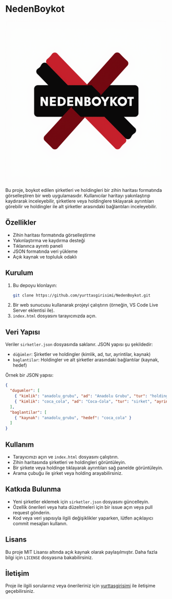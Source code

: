 # NedenBoykot

![NedenBoykot](nedenboykot.png)

Bu proje, boykot edilen şirketleri ve holdingleri bir zihin haritası formatında görselleştiren bir web uygulamasıdır. Kullanıcılar haritayı yakınlaştırıp kaydırarak inceleyebilir, şirketlere veya holdinglere tıklayarak ayrıntıları görebilir ve holdingler ile alt şirketler arasındaki bağlantıları inceleyebilir.

## Özellikler
- Zihin haritası formatında görselleştirme
- Yakınlaştırma ve kaydırma desteği
- Tıklanınca ayrıntı paneli
- JSON formatında veri yükleme
- Açık kaynak ve topluluk odaklı

## Kurulum
1. Bu depoyu klonlayın:
   ```bash
   git clone https://github.com/yurttasgirisimi/NedenBoykot.git
   ```
2. Bir web sunucusu kullanarak projeyi çalıştırın (örneğin, VS Code Live Server eklentisi ile).
3. `index.html` dosyasını tarayıcınızda açın.

## Veri Yapısı
Veriler `sirketler.json` dosyasında saklanır. JSON yapısı şu şekildedir:
- `düğümler`: Şirketler ve holdingler (kimlik, ad, tur, ayrintilar, kaynak)
- `baglantilar`: Holdingler ve alt şirketler arasındaki bağlantılar (kaynak, hedef)

Örnek bir JSON yapısı:
```json
{
  "dugumler": [
    { "kimlik": "anadolu_grubu", "ad": "Anadolu Grubu", "tur": "holding", "ayrintilar": "Turk hukumetine yakinligi nedeniyle boykot ediliyor.", "kaynak": "Keghart.org (2020)" },
    { "kimlik": "coca_cola", "ad": "Coca-Cola", "tur": "sirket", "ayrintilar": "Anadolu Grubu’na bagli, isci haklari ve cevresel sorunlar nedeniyle elestiriliyor.", "kaynak": "Ethical Consumer" }
  ],
  "baglantilar": [
    { "kaynak": "anadolu_grubu", "hedef": "coca_cola" }
  ]
}
```

## Kullanım
- Tarayıcınızı açın ve `index.html` dosyasını çalıştırın.
- Zihin haritasında şirketleri ve holdingleri görüntüleyin.
- Bir şirkete veya holdinge tıklayarak ayrıntıları sağ panelde görüntüleyin.
- Arama çubuğu ile şirket veya holding arayabilirsiniz.

## Katkıda Bulunma
- Yeni şirketler eklemek için `sirketler.json` dosyasını güncelleyin.
- Özellik önerileri veya hata düzeltmeleri için bir issue açın veya pull request gönderin.
- Kod veya veri yapısıyla ilgili değişiklikler yaparken, lütfen açıklayıcı commit mesajları kullanın.

## Lisans
Bu proje MIT Lisansı altında açık kaynak olarak paylaşılmıştır. Daha fazla bilgi için `LICENSE` dosyasına bakabilirsiniz.

## İletişim
Proje ile ilgili sorularınız veya önerileriniz için [yurttasgirisimi](https://github.com/yurttasgirisimi) ile iletişime geçebilirsiniz.
